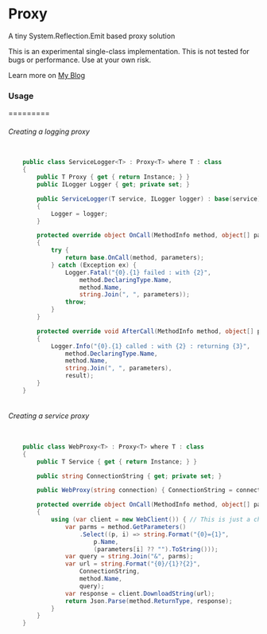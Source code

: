 Proxy
=====

A tiny System.Reflection.Emit based proxy solution

This is an experimental single-class implementation. This is not tested for bugs or performance. Use at your own risk.

Learn more on [My Blog](http://markernet.blogspot.com/2014/06/interface-proxy-with-emit.html)

### Usage
=========

###### Creating a logging proxy

```C#

    public class ServiceLogger<T> : Proxy<T> where T : class
    {
        public T Proxy { get { return Instance; } }
        public ILogger Logger { get; private set; }

        public ServiceLogger(T service, ILogger logger) : base(service)
        {
            Logger = logger;
        }

        protected override object OnCall(MethodInfo method, object[] parameters)
        {
            try {
                return base.OnCall(method, parameters);
            } catch (Exception ex) {
                Logger.Fatal("{0}.{1} failed : with {2}",
                    method.DeclaringType.Name,
                    method.Name,
                    string.Join(", ", parameters));
                throw;
            }
        }

        protected override void AfterCall(MethodInfo method, object[] parameters, object result)
        {
            Logger.Info("{0}.{1} called : with {2} : returning {3}",
                method.DeclaringType.Name,
                method.Name,
                string.Join(", ", parameters),
                result);
        }
    }
    
```

###### Creating a service proxy

```C#

    public class WebProxy<T> : Proxy<T> where T : class
    {
        public T Service { get { return Instance; } }

        public string ConnectionString { get; private set; }

        public WebProxy(string connection) { ConnectionString = connection; }

        protected override object OnCall(MethodInfo method, object[] parameters)
        {
            using (var client = new WebClient()) { // This is just a cheap example...
                var parms = method.GetParameters()
                    .Select((p, i) => string.Format("{0}={1}", 
                        p.Name, 
                        (parameters[i] ?? "").ToString()));
                var query = string.Join("&", parms);
                var url = string.Format("{0}/{1}?{2}",
                    ConnectionString,
                    method.Name,
                    query);
                var response = client.DownloadString(url);
                return Json.Parse(method.ReturnType, response);
            }
        }
    }
    
```
